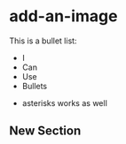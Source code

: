 # add-an-image

This is a bullet list:

- I
- Can
- Use
- Bullets
* asterisks works as well

## New Section